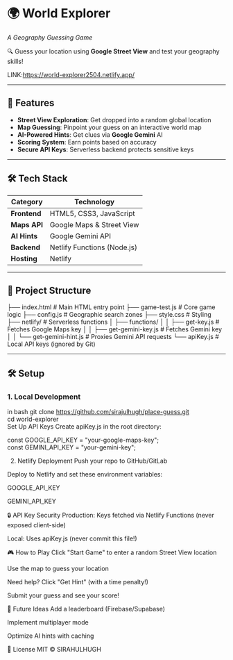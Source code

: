 # 🌍 World Explorer  
*A Geography Guessing Game*  

🔍 Guess your location using **Google Street View** and test your geography skills!  

LINK:https://world-explorer2504.netlify.app/

---

## 🚀 Features  
- **Street View Exploration**: Get dropped into a random global location  
- **Map Guessing**: Pinpoint your guess on an interactive world map  
- **AI-Powered Hints**: Get clues via **Google Gemini** AI  
- **Scoring System**: Earn points based on accuracy  
- **Secure API Keys**: Serverless backend protects sensitive keys  

---

## 🛠️ Tech Stack  
| **Category**       | **Technology**                     |  
|--------------------|-----------------------------------|  
| **Frontend**       | HTML5, CSS3, JavaScript           |  
| **Maps API**       | Google Maps & Street View         |  
| **AI Hints**       | Google Gemini API                 |  
| **Backend**        | Netlify Functions (Node.js)       |  
| **Hosting**        | Netlify                           |  

---

## 📂 Project Structure  

├── index.html # Main HTML entry point
├── game-test.js # Core game logic
├── config.js # Geographic search zones
├── style.css # Styling
├── netlify/ # Serverless functions
│ ├── functions/
│ │ ├── get-key.js # Fetches Google Maps key
│ │ ├── get-gemini-key.js # Fetches Gemini key
│ │ └── get-gemini-hint.js # Proxies Gemini API requests
└── apiKey.js # Local API keys (ignored by Git)


---

## 🛠️ Setup  

### 1. Local Development  
in bash
git clone https://github.com/sirajulhugh/place-guess.git  
cd world-explorer  
Set Up API Keys
Create apiKey.js in the root directory:


const GOOGLE_API_KEY = "your-google-maps-key";  
const GEMINI_API_KEY = "your-gemini-key";  

2. Netlify Deployment
Push your repo to GitHub/GitLab

Deploy to Netlify and set these environment variables:

GOOGLE_API_KEY

GEMINI_API_KEY

🔒 API Key Security
Production: Keys fetched via Netlify Functions (never exposed client-side)

Local: Uses apiKey.js (never commit this file!)

🎮 How to Play
Click "Start Game" to enter a random Street View location

Use the map to guess your location

Need help? Click "Get Hint" (with a time penalty!)

Submit your guess and see your score!

🌟 Future Ideas
Add a leaderboard (Firebase/Supabase)

Implement multiplayer mode

Optimize AI hints with caching

📜 License
MIT © SIRAHULHUGH

